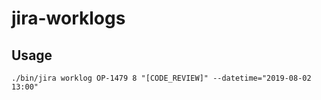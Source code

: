 # jira-worklogs

## Usage

`./bin/jira worklog OP-1479 8 "[CODE_REVIEW]" --datetime="2019-08-02 13:00"`